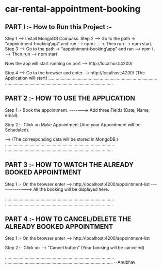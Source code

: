# car-rental-appointment-booking

## PART I :- How to Run this Project :-

Step 1 --> Install MongoDB Compass.
Step 2 --> Go to the path -> "appointment-booking\api" and run --> npm i .
       --> Then run --> npm start.
Step 3 --> Go to the path -> "appointment-booking\app" and run --> npm i  .
       --> Then run --> npm start

Now the app will start running on port --> http://localhost:4200/

Step 4 --> Go to the browser and enter --> http://localhost:4200/ (The Application will start)
.........................................................................................
........................................................................................

## PART 2 :- HOW TO USE THE APPLICATION 

Step 1 :- Book the appointment.
-------> Add three Fields (Date, Name, email).

Step 2 :- Click on Make Appointment (And your Appointment will be Scheduled).

--> (The corresponding data will be stored in MongoDB.)
.........................................................................................
........................................................................................

## PART 3 :- HOW TO WATCH THE ALREADY BOOKED APPOINTMENT

Step 1 :- On the browser enter --> http://localhost:4200/appointment-list
 --------------> All the booking will be displayed here.

.........................................................................................
........................................................................................

## PART 4 :- HOW TO CANCEL/DELETE THE ALREADY BOOKED APPOINTMENT

Step 1 :- On the browser enter --> http://localhost:4200/appointment-list

Step 2 :- Click on --> "Cancel button" (Your booking will be canceled)

.........................................................................................
........................................................................................
--Anubhav
